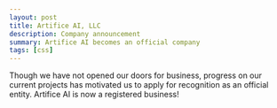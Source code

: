 ```yaml
---
layout: post
title: Artifice AI, LLC
description: Company announcement
summary: Artifice AI becomes an official company
tags: [css]
---
```


Though we have not opened our doors for business, progress on our current projects has motivated us to apply for recognition as an official entity. Artifice AI is now a registered business!
